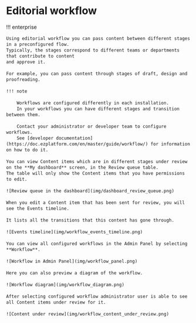 # Editorial workflow

!!! enterprise

    Using editorial workflow you can pass content between different stages in a preconfigured flow.
    Typically, the stages correspond to different teams or departments that contribute to content
    and approve it.

    For example, you can pass content through stages of draft, design and proofreading.

    !!! note

        Workflows are configured differently in each installation.
        In your workflows you can have different stages and transition between them.

        Contact your administrator or developer team to configure workflows.
        See [developer documentation](https://doc.ezplatform.com/en/master/guide/workflow/) for information on how to do it.

    You can view Content items which are in different stages under review on the **My dashboard** screen, in the Review queue table.
    The table will only show the Content items that you have permissions to edit.

    ![Review queue in the dashboard](img/dashboard_review_queue.png)

    When you edit a Content item that has been sent for review, you will see the Events timeline.

    It lists all the transitions that this content has gone through.

    ![Events timeline](img/workflow_events_timeline.png)

    You can view all configured workflows in the Admin Panel by selecting **Workflow**.

    ![Workflow in Admin Panel](img/workflow_panel.png)

    Here you can also preview a diagram of the workflow.

    ![Workflow diagram](img/workflow_diagram.png)

    After selecting configured workflow administrator user is able to see all Content items under review for it.

    ![Content under review](img/workflow_content_under_review.png)
